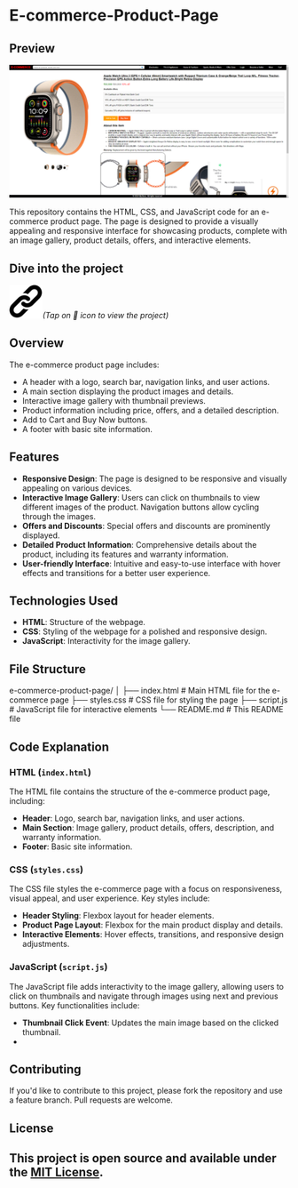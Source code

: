# E-commerce-Product-Page
## Preview

![E-commerce-Product-Page Preview](thumbnail.png)

This repository contains the HTML, CSS, and JavaScript code for an e-commerce product page. The page is designed to provide a visually appealing and responsive interface for showcasing products, complete with an image gallery, product details, offers, and interactive elements.

## Dive into the project
[<img src="./link.png" width="60px" alt="link-icon">](https://krishitdas.github.io/E-commerce-Product-Page/)<span><em>(Tap on 🔗 icon to view the project)</em></span>

## Overview

The e-commerce product page includes:
- A header with a logo, search bar, navigation links, and user actions.
- A main section displaying the product images and details.
- Interactive image gallery with thumbnail previews.
- Product information including price, offers, and a detailed description.
- Add to Cart and Buy Now buttons.
- A footer with basic site information.

## Features

- **Responsive Design**: The page is designed to be responsive and visually appealing on various devices.
- **Interactive Image Gallery**: Users can click on thumbnails to view different images of the product. Navigation buttons allow cycling through the images.
- **Offers and Discounts**: Special offers and discounts are prominently displayed.
- **Detailed Product Information**: Comprehensive details about the product, including its features and warranty information.
- **User-friendly Interface**: Intuitive and easy-to-use interface with hover effects and transitions for a better user experience.

## Technologies Used

- **HTML**: Structure of the webpage.
- **CSS**: Styling of the webpage for a polished and responsive design.
- **JavaScript**: Interactivity for the image gallery.

## File Structure
e-commerce-product-page/
│
├── index.html # Main HTML file for the e-commerce page
├── styles.css # CSS file for styling the page
├── script.js # JavaScript file for interactive elements
└── README.md # This README file


## Code Explanation

### HTML (`index.html`)

The HTML file contains the structure of the e-commerce product page, including:

- **Header**: Logo, search bar, navigation links, and user actions.
- **Main Section**: Image gallery, product details, offers, description, and warranty information.
- **Footer**: Basic site information.

### CSS (`styles.css`)

The CSS file styles the e-commerce page with a focus on responsiveness, visual appeal, and user experience. Key styles include:

- **Header Styling**: Flexbox layout for header elements.
- **Product Page Layout**: Flexbox for the main product display and details.
- **Interactive Elements**: Hover effects, transitions, and responsive design adjustments.

### JavaScript (`script.js`)

The JavaScript file adds interactivity to the image gallery, allowing users to click on thumbnails and navigate through images using next and previous buttons. Key functionalities include:

- **Thumbnail Click Event**: Updates the main image based on the clicked thumbnail.
- 
## Contributing

If you'd like to contribute to this project, please fork the repository and use a feature branch. Pull requests are welcome.

## License

This project is open source and available under the [MIT License](LICENSE).
---
